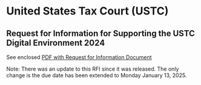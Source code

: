 # United States Tax Court (USTC)

## Request for Information for Supporting the USTC Digital Environment 2024

See enclosed [PDF with Request for Information Document](./USTC%20RFI%20Digital%20Environment%202024.pdf)

Note: There was an update to this RFI since it was released. The only change is the due date has been extended to Monday January 13, 2025. 
